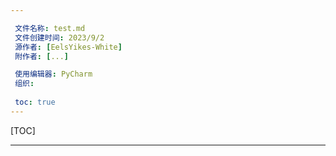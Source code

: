 ```yaml
---

 文件名称: test.md
 文件创建时间: 2023/9/2
 源作者: [EelsYikes-White]
 附作者: [...]

 使用编辑器: PyCharm
 组织: 
 
 toc: true
---
```


[TOC]

---

















